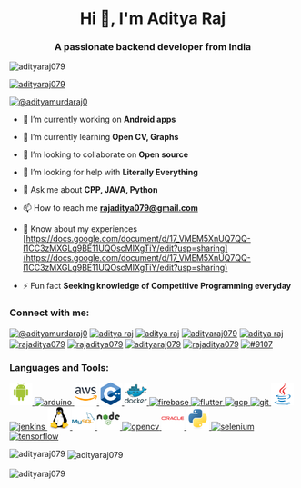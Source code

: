<h1 align="center">Hi 👋, I'm Aditya Raj</h1>
<h3 align="center">A passionate backend developer from India</h3>

<p align="left"> <img src="https://komarev.com/ghpvc/?username=adityaraj079&label=Profile%20views&color=0e75b6&style=flat" alt="adityaraj079" /> </p>

<p align="left"> <a href="https://github.com/ryo-ma/github-profile-trophy"><img src="https://github-profile-trophy.vercel.app/?username=adityaraj079" alt="adityaraj079" /></a> </p>

<p align="left"> <a href="https://twitter.com/@adityamurdaraj0" target="blank"><img src="https://img.shields.io/twitter/follow/@adityamurdaraj0?logo=twitter&style=for-the-badge" alt="@adityamurdaraj0" /></a> </p>

- 🔭 I’m currently working on **Android apps**

- 🌱 I’m currently learning **Open CV, Graphs**

- 👯 I’m looking to collaborate on **Open source**

- 🤝 I’m looking for help with **Literally Everything**

- 💬 Ask me about **CPP, JAVA, Python**

- 📫 How to reach me **rajaditya079@gmail.com**

- 📄 Know about my experiences [https://docs.google.com/document/d/17_VMEM5XnUQ7QQ-I1CC3zMXGLq9BE11UQOscMIXgTiY/edit?usp=sharing](https://docs.google.com/document/d/17_VMEM5XnUQ7QQ-I1CC3zMXGLq9BE11UQOscMIXgTiY/edit?usp=sharing)

- ⚡ Fun fact **Seeking knowledge of Competitive Programming everyday**

<h3 align="left">Connect with me:</h3>
<p align="left">
<a href="https://twitter.com/@adityamurdaraj0" target="blank"><img align="center" src="https://cdn.jsdelivr.net/npm/simple-icons@3.0.1/icons/twitter.svg" alt="@adityamurdaraj0" height="30" width="40" /></a>
<a href="https://linkedin.com/in/aditya raj" target="blank"><img align="center" src="https://cdn.jsdelivr.net/npm/simple-icons@3.0.1/icons/linkedin.svg" alt="aditya raj" height="30" width="40" /></a>
<a href="https://stackoverflow.com/users/aditya raj" target="blank"><img align="center" src="https://cdn.jsdelivr.net/npm/simple-icons@3.0.1/icons/stackoverflow.svg" alt="aditya raj" height="30" width="40" /></a>
<a href="https://instagram.com/adityaraj079" target="blank"><img align="center" src="https://cdn.jsdelivr.net/npm/simple-icons@3.0.1/icons/instagram.svg" alt="adityaraj079" height="30" width="40" /></a>
<a href="https://www.youtube.com/c/aditya raj" target="blank"><img align="center" src="https://cdn.jsdelivr.net/npm/simple-icons@3.0.1/icons/youtube.svg" alt="aditya raj" height="30" width="40" /></a>
<a href="https://www.codechef.com/users/rajaditya079" target="blank"><img align="center" src="https://cdn.jsdelivr.net/npm/simple-icons@3.1.0/icons/codechef.svg" alt="rajaditya079" height="30" width="40" /></a>
<a href="https://www.hackerrank.com/rajaditya079" target="blank"><img align="center" src="https://cdn.jsdelivr.net/npm/simple-icons@3.0.1/icons/hackerrank.svg" alt="rajaditya079" height="30" width="40" /></a>
<a href="https://codeforces.com/profile/adityaraj079" target="blank"><img align="center" src="https://cdn.jsdelivr.net/npm/simple-icons@3.0.1/icons/codeforces.svg" alt="adityaraj079" height="30" width="40" /></a>
<a href="https://auth.geeksforgeeks.org/user/rajaditya079" target="blank"><img align="center" src="https://cdn.jsdelivr.net/npm/simple-icons@3.0.1/icons/geeksforgeeks.svg" alt="rajaditya079" height="30" width="40" /></a>
<a href="https://discord.gg/#9107" target="blank"><img align="center" src="https://cdn.jsdelivr.net/npm/simple-icons@3.0.1/icons/discord.svg" alt="#9107" height="30" width="40" /></a>
</p>

<h3 align="left">Languages and Tools:</h3>
<p align="left"> <a href="https://developer.android.com" target="_blank"> <img src="https://raw.githubusercontent.com/devicons/devicon/master/icons/android/android-original-wordmark.svg" alt="android" width="40" height="40"/> </a> <a href="https://www.arduino.cc/" target="_blank"> <img src="https://cdn.worldvectorlogo.com/logos/arduino-1.svg" alt="arduino" width="40" height="40"/> </a> <a href="https://aws.amazon.com" target="_blank"> <img src="https://raw.githubusercontent.com/devicons/devicon/master/icons/amazonwebservices/amazonwebservices-original-wordmark.svg" alt="aws" width="40" height="40"/> </a> <a href="https://www.w3schools.com/cpp/" target="_blank"> <img src="https://raw.githubusercontent.com/devicons/devicon/master/icons/cplusplus/cplusplus-original.svg" alt="cplusplus" width="40" height="40"/> </a> <a href="https://www.docker.com/" target="_blank"> <img src="https://raw.githubusercontent.com/devicons/devicon/master/icons/docker/docker-original-wordmark.svg" alt="docker" width="40" height="40"/> </a> <a href="https://firebase.google.com/" target="_blank"> <img src="https://www.vectorlogo.zone/logos/firebase/firebase-icon.svg" alt="firebase" width="40" height="40"/> </a> <a href="https://flutter.dev" target="_blank"> <img src="https://www.vectorlogo.zone/logos/flutterio/flutterio-icon.svg" alt="flutter" width="40" height="40"/> </a> <a href="https://cloud.google.com" target="_blank"> <img src="https://www.vectorlogo.zone/logos/google_cloud/google_cloud-icon.svg" alt="gcp" width="40" height="40"/> </a> <a href="https://git-scm.com/" target="_blank"> <img src="https://www.vectorlogo.zone/logos/git-scm/git-scm-icon.svg" alt="git" width="40" height="40"/> </a> <a href="https://www.java.com" target="_blank"> <img src="https://raw.githubusercontent.com/devicons/devicon/master/icons/java/java-original.svg" alt="java" width="40" height="40"/> </a> <a href="https://www.jenkins.io" target="_blank"> <img src="https://www.vectorlogo.zone/logos/jenkins/jenkins-icon.svg" alt="jenkins" width="40" height="40"/> </a> <a href="https://www.linux.org/" target="_blank"> <img src="https://raw.githubusercontent.com/devicons/devicon/master/icons/linux/linux-original.svg" alt="linux" width="40" height="40"/> </a> <a href="https://www.mysql.com/" target="_blank"> <img src="https://raw.githubusercontent.com/devicons/devicon/master/icons/mysql/mysql-original-wordmark.svg" alt="mysql" width="40" height="40"/> </a> <a href="https://nodejs.org" target="_blank"> <img src="https://raw.githubusercontent.com/devicons/devicon/master/icons/nodejs/nodejs-original-wordmark.svg" alt="nodejs" width="40" height="40"/> </a> <a href="https://opencv.org/" target="_blank"> <img src="https://www.vectorlogo.zone/logos/opencv/opencv-icon.svg" alt="opencv" width="40" height="40"/> </a> <a href="https://www.oracle.com/" target="_blank"> <img src="https://raw.githubusercontent.com/devicons/devicon/master/icons/oracle/oracle-original.svg" alt="oracle" width="40" height="40"/> </a> <a href="https://www.python.org" target="_blank"> <img src="https://raw.githubusercontent.com/devicons/devicon/master/icons/python/python-original.svg" alt="python" width="40" height="40"/> </a> <a href="https://www.selenium.dev" target="_blank"> <img src="https://raw.githubusercontent.com/detain/svg-logos/780f25886640cef088af994181646db2f6b1a3f8/svg/selenium-logo.svg" alt="selenium" width="40" height="40"/> </a> <a href="https://www.tensorflow.org" target="_blank"> <img src="https://www.vectorlogo.zone/logos/tensorflow/tensorflow-icon.svg" alt="tensorflow" width="40" height="40"/> </a> </p>

<p><img align="left" src="https://github-readme-stats.vercel.app/api/top-langs?username=adityaraj079&show_icons=true&locale=en&layout=compact" alt="adityaraj079" /></p>

<p>&nbsp;<img align="center" src="https://github-readme-stats.vercel.app/api?username=adityaraj079&show_icons=true&locale=en" alt="adityaraj079" /></p>

<p><img align="center" src="https://github-readme-streak-stats.herokuapp.com/?user=adityaraj079&" alt="adityaraj079" /></p>
